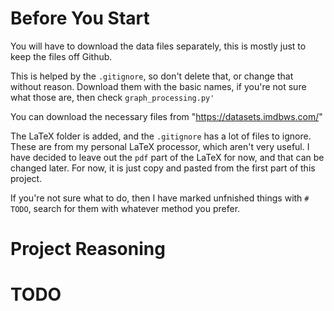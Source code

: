 # Before You Start

You will have to download the data files separately, this is mostly just to keep the files off Github.

This is helped by the `.gitignore`, so don't delete that, or change that without reason. Download them with the basic
names, if you're not sure what those are, then check `graph_processing.py'`

You can download the necessary files from "https://datasets.imdbws.com/"

The LaTeX folder is added, and the `.gitignore` has a lot of files to ignore. These are from my personal LaTeX
processor, which aren't very useful. I have decided to leave out the `pdf` part of the LaTeX for now, and that can be
changed later. For now, it is just copy and pasted from the first part of this project.

If you're not sure what to do, then I have marked unfnished things with `# TODO`, search for them with whatever method
you prefer.
# Project Reasoning
# TODO
